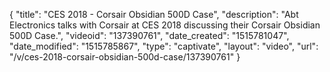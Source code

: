 {
    "title": "CES 2018 - Corsair Obsidian 500D Case",
    "description": "Abt Electronics talks with Corsair at CES 2018 discussing their Corsair Obsidian 500D Case.",
    "videoid": "137390761",
    "date_created": "1515781047",
    "date_modified": "1515785867",
    "type": "captivate",
    "layout": "video",
    "url": "\/v\/ces-2018-corsair-obsidian-500d-case\/137390761"
}